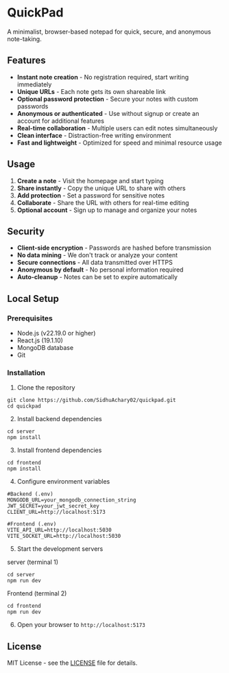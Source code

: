 # QuickPad
A minimalist, browser-based notepad for quick, secure, and anonymous note-taking.

## Features
- **Instant note creation** - No registration required, start writing immediately
- **Unique URLs** - Each note gets its own shareable link
- **Optional password protection** - Secure your notes with custom passwords
- **Anonymous or authenticated** - Use without signup or create an account for additional features
- **Real-time collaboration** - Multiple users can edit notes simultaneously
- **Clean interface** - Distraction-free writing environment
- **Fast and lightweight** - Optimized for speed and minimal resource usage

## Usage
1. **Create a note** - Visit the homepage and start typing
2. **Share instantly** - Copy the unique URL to share with others
3. **Add protection** - Set a password for sensitive notes
4. **Collaborate** - Share the URL with others for real-time editing
5. **Optional account** - Sign up to manage and organize your notes

## Security
- **Client-side encryption** - Passwords are hashed before transmission
- **No data mining** - We don't track or analyze your content
- **Secure connections** - All data transmitted over HTTPS
- **Anonymous by default** - No personal information required
- **Auto-cleanup** - Notes can be set to expire automatically

## Local Setup
### Prerequisites
- Node.js (v22.19.0 or higher)
- React.js (19.1.10)
- MongoDB database
- Git

### Installation
1. Clone the repository

```
git clone https://github.com/SidhuAchary02/quickpad.git
cd quickpad
```

2. Install backend dependencies
```
cd server
npm install
```


3. Install frontend dependencies
```
cd frontend
npm install
```


4. Configure environment variables
```
#Backend (.env)
MONGODB_URL=your_mongodb_connection_string
JWT_SECRET=your_jwt_secret_key
CLIENT_URL=http://localhost:5173

#Frontend (.env)
VITE_API_URL=http://localhost:5030
VITE_SOCKET_URL=http://localhost:5030
```


5. Start the development servers

server (terminal 1)
```
cd server
npm run dev
```

Frontend (terminal 2)
```
cd frontend
npm run dev
```


6. Open your browser to `http://localhost:5173`

## License
MIT License - see the [LICENSE](LICENSE) file for details.
